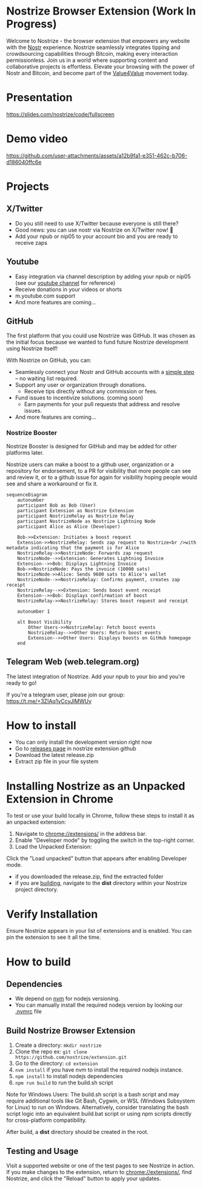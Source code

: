 # Nostrize Browser Extension (Work In Progress)

Welcome to Nostrize - the browser extension that empowers any website with the [Nostr](https://github.com/nostr-protocol/nostr) experience. Nostrize seamlessly integrates tipping and crowdsourcing capabilities through Bitcoin, making every interaction permissionless. Join us in a world where supporting content and collaborative projects is effortless. Elevate your browsing with the power of Nostr and Bitcoin, and become part of the [Value4Value](https://value4value.info/) movement today.

# Presentation

https://slides.com/nostrize/code/fullscreen

# Demo video

https://github.com/user-attachments/assets/a12b9fa1-e351-462c-b706-d186040ffc6e

# Projects

## X/Twitter

* Do you still need to use X/Twitter because everyone is still there?
* Good news: you can use nostr via Nostrize on X/Twitter now! 🤯
* Add your npub or nip05 to your account bio and you are ready to receive zaps

## Youtube

* Easy integration via channel description by adding your npub or nip05 (see our [youtube channel](https://www.youtube.com/@Nostrize) for reference)
* Receive donations in your videos or shorts
* m.youtube.com support
* And more features are coming...

## GitHub

The first platform that you could use Nostrize was GitHub. It was chosen as the initial focus because we wanted to fund future Nostrize development using Nostrize itself!

With Nostrize on GitHub, you can:

* Seamlessly connect your Nostr and GitHub accounts with a [simple step](https://github.com/nostrize/github-connect) – no waiting list required.
* Support any user or organization through donations.
  * Receive tips directly without any commission or fees.
* Fund issues to incentivize solutions. (coming soon)
  * Earn payments for your pull requests that address and resolve issues.
* And more features are coming...

### Nostrize Booster

Nostrize Booster is designed for GitHub and may be added for other platforms later.

Nostrize users can make a boost to a github user, organization or a repository for endorsement, to a PR for visibility that more people can see and review it, or to a github issue for again for visibility hoping people would see and share a workaround or fix it. 

```mermaid
sequenceDiagram
    autonumber
    participant Bob as Bob (User)
    participant Extension as Nostrize Extension
    participant NostrizeRelay as Nostrize Relay
    participant NostrizeNode as Nostrize Lightning Node
    participant Alice as Alice (Developer)

    Bob->>Extension: Initiates a boost request
    Extension->>NostrizeRelay: Sends zap request to Nostrize<br />with metadata indicating that the payment is for Alice
    NostrizeRelay->>NostrizeNode: Forwards zap request
    NostrizeNode-->>Extension: Generates Lightning Invoice
    Extension-->>Bob: Displays Lightning Invoice
    Bob->>NostrizeNode: Pays the invoice (10000 sats)
    NostrizeNode->>Alice: Sends 9600 sats to Alice's wallet
    NostrizeNode-->>NostrizeRelay: Confirms payment, creates zap receipt
    NostrizeRelay-->>Extension: Sends boost event receipt
    Extension-->>Bob: Displays confirmation of boost
    NostrizeRelay->>NostrizeRelay: Stores boost request and receipt

    autonumber 1

    alt Boost Visibility
        Other Users->>NostrizeRelay: Fetch boost events
        NostrizeRelay-->>Other Users: Return boost events
        Extension-->>Other Users: Displays boosts on GitHub homepage
    end
```

## Telegram Web (web.telegram.org)

The latest integration of Nostrize. Add your npub to your bio and you're ready to go!

If you're a telegram user, please join our group: https://t.me/+3ZIAq1yCcyJlMWUy

# How to install

* You can only install the development version right now
* Go to [releases page](https://github.com/nostrize/extension/releases) in nostrize extension github
* Download the latest release.zip
* Extract zip file in your file system

# Installing Nostrize as an Unpacked Extension in Chrome

To test or use your build locally in Chrome, follow these steps to install it as an unpacked extension:

1. Navigate to [chrome://extensions/](chrome://extensions/) in the address bar.
1. Enable "Developer mode" by toggling the switch in the top-right corner.
1. Load the Unpacked Extension:

Click the "Load unpacked" button that appears after enabling Developer mode.

* if you downloaded the release.zip, find the extracted folder
* if you are [building](https://github.com/nostrize/extension?tab=readme-ov-file#build-nostrize-browser-extension), navigate to the **dist** directory within your Nostrize project directory.

# Verify Installation

Ensure Nostrize appears in your list of extensions and is enabled. You can pin the extension to see it all the time.

# How to build

## Dependencies

* We depend on [nvm](https://github.com/nvm-sh/nvm?tab=readme-ov-file#about) for nodejs versioning. 
* You can manually install the required nodejs version by looking our [.nvmrc](https://github.com/nostrize/extension/blob/main/.nvmrc) file

## Build Nostrize Browser Extension 

1. Create a directory: `mkdir nostrize`
1. Clone the repo ex: `git clone https://github.com/nostrize/extension.git`
1. Go to the directory: `cd extension`
1. `nvm install` if you have nvm to install the required nodejs instance.
1. `npm install` to install nodejs dependencies
1. `npm run build` to run the build.sh script

Note for Windows Users: The build.sh script is a bash script and may require additional tools like Git Bash, Cygwin, or WSL (Windows Subsystem for Linux) to run on Windows. Alternatively, consider translating the bash script logic into an equivalent build.bat script or using npm scripts directly for cross-platform compatibility.

After build, a **dist** directory should be created in the root.

## Testing and Usage

Visit a supported website or one of the test pages to see Nostrize in action.
If you make changes to the extension, return to [chrome://extensions/](chrome://extensions/), find Nostrize, and click the "Reload" button to apply your updates.
